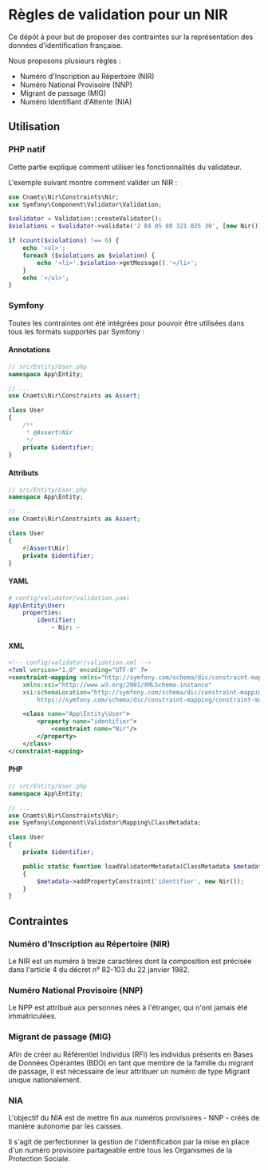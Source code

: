 # Règles de validation pour un NIR

Ce dépôt à pour but de proposer des contraintes sur la représentation des 
données d'identification française.

Nous proposons plusieurs règles :

- Numéro d'Inscription au Répertoire (NIR)
- Numéro National Provisoire (NNP)
- Migrant de passage (MIG)
- Numéro Identifiant d'Attente (NIA)

## Utilisation

### PHP natif

Cette partie explique comment utiliser les fonctionnalités du validateur.

L'exemple suivant montre comment valider un NIR :

```php
use Cnamts\Nir\Constraints\Nir;
use Symfony\Component\Validator\Validation;

$validator = Validation::createValidator();
$violations = $validator->validate('2 84 05 88 321 025 30', [new Nir()]);

if (count($violations) !== 0) {
    echo '<ul>';
    foreach ($violations as $violation) {
        echo '<li>'.$violation->getMessage().'</li>';
    }
    echo '</ul>';
}
```

### Symfony

Toutes les contraintes ont été intégrées pour pouvoir être utilisées dans
tous les formats supportés par Symfony :

#### Annotations

```php
// src/Entity/User.php
namespace App\Entity;

// ...
use Cnamts\Nir\Constraints as Assert;

class User
{
    /**
     * @Assert\Nir
     */
    private $identifier;
}
```

#### Attributs

```php
// src/Entity/User.php
namespace App\Entity;

// ...
use Cnamts\Nir\Constraints as Assert;

class User
{
    #[Assert\Nir]
    private $identifier;
}
```

#### YAML

```yml
# config/validator/validation.yaml
App\Entity\User:
    properties:
        identifier:
            - Nir: ~
```

#### XML

```xml
<!-- config/validator/validation.xml -->
<?xml version="1.0" encoding="UTF-8" ?>
<constraint-mapping xmlns="http://symfony.com/schema/dic/constraint-mapping"
    xmlns:xsi="http://www.w3.org/2001/XMLSchema-instance"
    xsi:schemaLocation="http://symfony.com/schema/dic/constraint-mapping
        https://symfony.com/schema/dic/constraint-mapping/constraint-mapping-1.0.xsd">

    <class name="App\Entity\User">
        <property name="identifier">
            <constraint name="Nir"/>
        </property>
    </class>
</constraint-mapping>
```

#### PHP

```php
// src/Entity/User.php
namespace App\Entity;

// ...
use Cnamts\Nir\Constraints\Nir;
use Symfony\Component\Validator\Mapping\ClassMetadata;

class User
{
    private $identifier;

    public static function loadValidatorMetadata(ClassMetadata $metadata)
    {
        $metadata->addPropertyConstraint('identifier', new Nir());
    }
}
```

## Contraintes

### Numéro d'Inscription au Répertoire (NIR)

Le NIR est un numéro à treize caractères dont la composition est précisée dans 
l'article 4 du décret n° 82-103 du 22 janvier 1982.

### Numéro National Provisoire (NNP)

Le NPP est attribué aux personnes nées à l'étranger, qui n'ont jamais 
été immatriculées.

### Migrant de passage (MIG)

Afin de créer au Référentiel Individus (RFI) les individus présents en
Bases de Données Opérantes (BDO) en tant que membre de la famille du migrant 
de passage, il est nécessaire de leur attribuer un numéro de type Migrant 
unique nationalement.

### NIA

L'objectif du NIA est de mettre fin aux numéros provisoires - NNP - 
créés de manière autonome par les caisses. 

Il s'agit de perfectionner la gestion de l'identification par la mise en place 
d'un numéro provisoire partageable entre tous les Organismes de la 
Protection Sociale.
